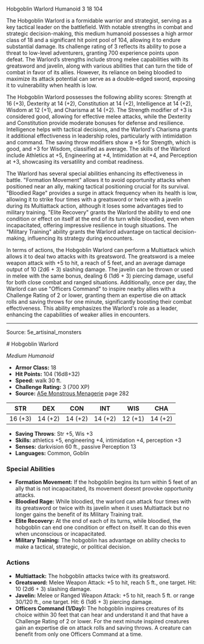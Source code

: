 <MonsterName/>Hobgoblin Warlord</MonsterName>
<CreatureType/>Humanoid</CreatureType>
<CR/>3</CR>
<AC/>18</AC>
<HP/>104</HP>
<summary>The Hobgoblin Warlord is a formidable warrior and strategist, serving as a key tactical leader on the battlefield. With notable strengths in combat and strategic decision-making, this medium humanoid possesses a high armor class of 18 and a significant hit point pool of 104, allowing it to endure substantial damage. Its challenge rating of 3 reflects its ability to pose a threat to low-level adventurers, granting 700 experience points upon defeat. The Warlord’s strengths include strong melee capabilities with its greatsword and javelin, along with various abilities that can turn the tide of combat in favor of its allies. However, its reliance on being bloodied to maximize its attack potential can serve as a double-edged sword, exposing it to vulnerability when health is low.</summary>

<detail>

The Hobgoblin Warlord possesses the following ability scores: Strength at 16 (+3), Dexterity at 14 (+2), Constitution at 14 (+2), Intelligence at 14 (+2), Wisdom at 12 (+1), and Charisma at 14 (+2). The Strength modifier of +3 is considered good, allowing for effective melee attacks, while the Dexterity and Constitution provide moderate bonuses for defense and resilience. Intelligence helps with tactical decisions, and the Warlord's Charisma grants it additional effectiveness in leadership roles, particularly with intimidation and command. The saving throw modifiers show a +5 for Strength, which is good, and +3 for Wisdom, classified as average. The skills of the Warlord include Athletics at +5, Engineering at +4, Intimidation at +4, and Perception at +3, showcasing its versatility and combat readiness.

The Warlord has several special abilities enhancing its effectiveness in battle. "Formation Movement" allows it to avoid opportunity attacks when positioned near an ally, making tactical positioning crucial for its survival. "Bloodied Rage" provides a surge in attack frequency when its health is low, allowing it to strike four times with a greatsword or twice with a javelin during its Multiattack action, although it loses some advantages tied to military training. "Elite Recovery" grants the Warlord the ability to end one condition or effect on itself at the end of its turn while bloodied, even when incapacitated, offering impressive resilience in tough situations. The "Military Training" ability grants the Warlord advantage on tactical decision-making, influencing its strategy during encounters.

In terms of actions, the Hobgoblin Warlord can perform a Multiattack which allows it to deal two attacks with its greatsword. The greatsword is a melee weapon attack with +5 to hit, a reach of 5 feet, and an average damage output of 10 (2d6 + 3) slashing damage. The javelin can be thrown or used in melee with the same bonus, dealing 6 (1d6 + 3) piercing damage, useful for both close combat and ranged situations. Additionally, once per day, the Warlord can use "Officers Command" to inspire nearby allies with a Challenge Rating of 2 or lower, granting them an expertise die on attack rolls and saving throws for one minute, significantly boosting their combat effectiveness. This ability emphasizes the Warlord's role as a leader, enhancing the capabilities of weaker allies in encounters.</detail>



---

Source: 5e_artisinal_monsters

<statblock>
# Hobgoblin Warlord

*Medium* *Humanoid*

- **Armor Class:** 18
- **Hit Points:** 104 (16d8+32)
- **Speed:** walk 30 ft.
- **Challenge Rating:** 3 (700 XP)
- **Source:** [A5e Monstrous Menagerie](https://enpublishingrpg.com/products/level-up-monstrous-menagerie-a5e) page 282

| STR | DEX | CON | INT | WIS | CHA |
| --- | --- | --- | --- | --- | --- |
| 16 (+3) | 14 (+2) | 14 (+2) | 14 (+2) | 12 (+1) | 14 (+2) |

- **Saving Throws**: Str +5, Wis +3
- **Skills:** athletics +5, engineering +4, intimidation +4, perception +3
- **Senses:** darkvision 60 ft., passive Perception 13
- **Languages:** Common, Goblin

### Special Abilities

- **Formation Movement:** If the hobgoblin begins its turn within 5 feet of an ally that is not incapacitated, its movement doesnt provoke opportunity attacks.
- **Bloodied Rage:** While bloodied, the warlord can attack four times with its greatsword or twice with its javelin when it uses Multiattack but no longer gains the benefit of its Military Training trait.
- **Elite Recovery:** At the end of each of its turns, while bloodied, the hobgoblin can end one condition or effect on itself. It can do this even when unconscious or incapacitated.
- **Military Training:** The hobgoblin has advantage on ability checks to make a tactical, strategic, or political decision.

### Actions

- **Multiattack:** The hobgoblin attacks twice with its greatsword.
- **Greatsword:** Melee Weapon Attack: +5 to hit, reach 5 ft., one target. Hit: 10 (2d6 + 3) slashing damage.
- **Javelin:** Melee or Ranged Weapon Attack: +5 to hit, reach 5 ft. or range 30/120 ft., one target. Hit: 6 (1d6 + 3) piercing damage.
- **Officers Command (1/Day):** The hobgoblin inspires creatures of its choice within 30 feet that can hear and understand it and that have a Challenge Rating of 2 or lower. For the next minute  inspired creatures gain an expertise die on attack rolls and saving throws. A creature can benefit from only one Officers Command at a time.


</statblock>


